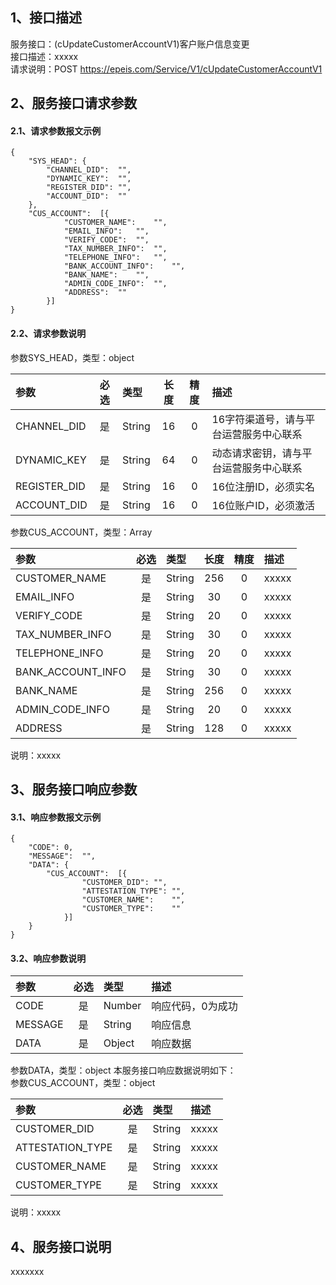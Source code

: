 ## 1、接口描述  
服务接口：(cUpdateCustomerAccountV1)客户账户信息变更  
接口描述：xxxxx  
请求说明：POST https://epeis.com/Service/V1/cUpdateCustomerAccountV1  
  
## 2、服务接口请求参数  
#### 2.1、请求参数报文示例  
~~~  
{
	"SYS_HEAD":	{
		"CHANNEL_DID":	"",
		"DYNAMIC_KEY":	"",
		"REGISTER_DID":	"",
		"ACCOUNT_DID":	""
	},
	"CUS_ACCOUNT":	[{
			"CUSTOMER_NAME":	"",
			"EMAIL_INFO":	"",
			"VERIFY_CODE":	"",
			"TAX_NUMBER_INFO":	"",
			"TELEPHONE_INFO":	"",
			"BANK_ACCOUNT_INFO":	"",
			"BANK_NAME":	"",
			"ADMIN_CODE_INFO":	"",
			"ADDRESS":	""
		}]
}  
~~~  
#### 2.2、请求参数说明  
参数SYS_HEAD，类型：object  
  
| 参数 | 必选 | 类型 | 长度 | 精度 | 描述 |  
| :----------------- | :----: | :-------- | :----: | :----: | :---------------- |  
| CHANNEL_DID | 是 | String | 16 | 0 | 16字符渠道号，请与平台运营服务中心联系 |  
| DYNAMIC_KEY | 是 | String | 64 | 0 | 动态请求密钥，请与平台运营服务中心联系 |  
| REGISTER_DID      |  是  | String   | 16 | 0 | 16位注册ID，必须实名 |  
| ACCOUNT_DID       |  是  | String   | 16 | 0 | 16位账户ID，必须激活 |  
  
参数CUS_ACCOUNT，类型：Array  
  
| 参数              | 必选 | 类型     | 长度 | 精度 | 描述             |  
| :----------------- | :----: | :-------- | :----: | :----: | :---------------- |  
| CUSTOMER_NAME |  是  | String   | 256 | 0 | xxxxx |  
| EMAIL_INFO |  是  | String   | 30 | 0 | xxxxx |  
| VERIFY_CODE |  是  | String   | 20 | 0 | xxxxx |  
| TAX_NUMBER_INFO |  是  | String   | 30 | 0 | xxxxx |  
| TELEPHONE_INFO |  是  | String   | 20 | 0 | xxxxx |  
| BANK_ACCOUNT_INFO |  是  | String   | 30 | 0 | xxxxx |  
| BANK_NAME |  是  | String   | 256 | 0 | xxxxx |  
| ADMIN_CODE_INFO |  是  | String   | 20 | 0 | xxxxx |  
| ADDRESS |  是  | String   | 128 | 0 | xxxxx |  
  
说明：xxxxx  
  
## 3、服务接口响应参数  
#### 3.1、响应参数报文示例  
~~~  
{
	"CODE":	0,
	"MESSAGE":	"",
	"DATA":	{
		"CUS_ACCOUNT":	[{
				"CUSTOMER_DID":	"",
				"ATTESTATION_TYPE":	"",
				"CUSTOMER_NAME":	"",
				"CUSTOMER_TYPE":	""
			}]
	}
}  
~~~  
#### 3.2、响应参数说明  
  
| 参数              | 必选 | 类型     | 描述             |  
| :----------------- | :----: | :-------- | :---------------- |  
| CODE | 是 | Number | 响应代码，0为成功 |  
| MESSAGE | 是 | String | 响应信息 |  
| DATA | 是 | Object | 响应数据 |  
  
参数DATA，类型：object 本服务接口响应数据说明如下：  
参数CUS_ACCOUNT，类型：object  
  

| 参数              | 必选 | 类型     | 描述             |  
| :----------------- | :----: | :-------- | :---------------- |  
| CUSTOMER_DID |  是  | String   | xxxxx |  
| ATTESTATION_TYPE |  是  | String   | xxxxx |  
| CUSTOMER_NAME |  是  | String   | xxxxx |  
| CUSTOMER_TYPE |  是  | String   | xxxxx |  
  
说明：xxxxx  
## 4、服务接口说明  
xxxxxxx  
